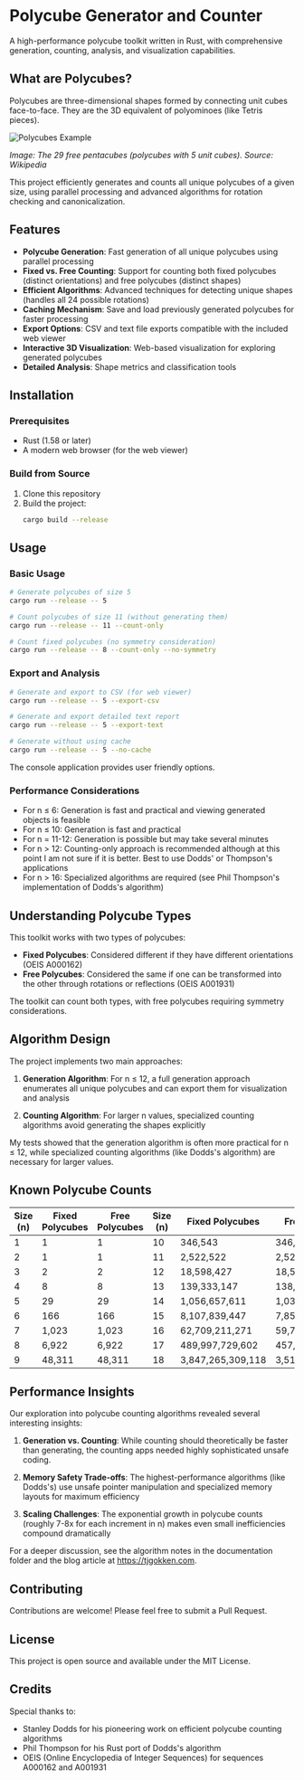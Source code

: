 # Polycube Generator and Counter

A high-performance polycube toolkit written in Rust, with comprehensive generation, counting, analysis, and visualization capabilities.

## What are Polycubes?

Polycubes are three-dimensional shapes formed by connecting unit cubes face-to-face. They are the 3D equivalent of polyominoes (like Tetris pieces). 

![Polycubes Example](https://upload.wikimedia.org/wikipedia/commons/thumb/b/b1/Tetracube_categories.svg/170px-Tetracube_categories.svg.png)

*Image: The 29 free pentacubes (polycubes with 5 unit cubes). Source: Wikipedia*


This project efficiently generates and counts all unique polycubes of a given size, using parallel processing and advanced algorithms for rotation checking and canonicalization.

## Features

- **Polycube Generation**: Fast generation of all unique polycubes using parallel processing
- **Fixed vs. Free Counting**: Support for counting both fixed polycubes (distinct orientations) and free polycubes (distinct shapes)
- **Efficient Algorithms**: Advanced techniques for detecting unique shapes (handles all 24 possible rotations)
- **Caching Mechanism**: Save and load previously generated polycubes for faster processing
- **Export Options**: CSV and text file exports compatible with the included web viewer
- **Interactive 3D Visualization**: Web-based visualization for exploring generated polycubes
- **Detailed Analysis**: Shape metrics and classification tools

## Installation

### Prerequisites

- Rust (1.58 or later)
- A modern web browser (for the web viewer)

### Build from Source

1. Clone this repository
2. Build the project:
   ```bash
   cargo build --release
   ```

## Usage

### Basic Usage

```bash
# Generate polycubes of size 5
cargo run --release -- 5

# Count polycubes of size 11 (without generating them)
cargo run --release -- 11 --count-only

# Count fixed polycubes (no symmetry consideration)
cargo run --release -- 8 --count-only --no-symmetry
```

### Export and Analysis

```bash
# Generate and export to CSV (for web viewer)
cargo run --release -- 5 --export-csv

# Generate and export detailed text report
cargo run --release -- 5 --export-text

# Generate without using cache
cargo run --release -- 5 --no-cache
```
The console application provides user friendly options.

### Performance Considerations

- For n ≤ 6: Generation is fast and practical and viewing generated objects is feasible
- For n ≤ 10: Generation is fast and practical
- For n = 11-12: Generation is possible but may take several minutes
- For n > 12: Counting-only approach is recommended although at this point I am not sure if it is better. Best to use Dodds' or Thompson's applications
- For n > 16: Specialized algorithms are required (see Phil Thompson's implementation of Dodds's algorithm)

## Understanding Polycube Types

This toolkit works with two types of polycubes:

- **Fixed Polycubes**: Considered different if they have different orientations (OEIS A000162)
- **Free Polycubes**: Considered the same if one can be transformed into the other through rotations or reflections (OEIS A001931)

The toolkit can count both types, with free polycubes requiring symmetry considerations.

## Algorithm Design

The project implements two main approaches:

1. **Generation Algorithm**: For n ≤ 12, a full generation approach enumerates all unique polycubes and can export them for visualization and analysis

2. **Counting Algorithm**: For larger n values, specialized counting algorithms avoid generating the shapes explicitly

My tests showed that the generation algorithm is often more practical for n ≤ 12, while specialized counting algorithms (like Dodds's algorithm) are necessary for larger values.

## Known Polycube Counts

| Size (n) | Fixed Polycubes | Free Polycubes | Size (n) | Fixed Polycubes | Free Polycubes |
|----------|----------------|---------------|----------|----------------|---------------|
| 1        | 1              | 1             | 10       | 346,543        | 346,543       |
| 2        | 1              | 1             | 11       | 2,522,522      | 2,522,522     |
| 3        | 2              | 2             | 12       | 18,598,427     | 18,598,427    |
| 4        | 8              | 8             | 13       | 139,333,147    | 138,462,649   |
| 5        | 29             | 29            | 14       | 1,056,657,611  | 1,039,496,297 |
| 6        | 166            | 166           | 15       | 8,107,839,447  | 7,859,514,470 |
| 7        | 1,023          | 1,023         | 16       | 62,709,211,271 | 59,795,121,480|
| 8        | 6,922          | 6,922         | 17       | 489,997,729,602| 457,409,613,979|
| 9        | 48,311         | 48,311        | 18       | 3,847,265,309,118| 3,516,009,200,564|

## Performance Insights

Our exploration into polycube counting algorithms revealed several interesting insights:

1. **Generation vs. Counting**: While counting should theoretically be faster than generating, the counting apps needed highly sophisticated unsafe coding.

2. **Memory Safety Trade-offs**: The highest-performance algorithms (like Dodds's) use unsafe pointer manipulation and specialized memory layouts for maximum efficiency

3. **Scaling Challenges**: The exponential growth in polycube counts (roughly 7-8x for each increment in n) makes even small inefficiencies compound dramatically

For a deeper discussion, see the algorithm notes in the documentation folder and the blog article at https://tjgokken.com.

## Contributing

Contributions are welcome! Please feel free to submit a Pull Request.

## License

This project is open source and available under the MIT License.

## Credits

Special thanks to:
- Stanley Dodds for his pioneering work on efficient polycube counting algorithms
- Phil Thompson for his Rust port of Dodds's algorithm
- OEIS (Online Encyclopedia of Integer Sequences) for sequences A000162 and A001931
